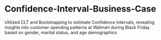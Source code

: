 # Confidence-Interval-Business-Case
Utilized CLT and Bootstrapping to estimate Confidence Intervals, revealing insights into customer spending patterns at Walmart during Black Friday based on gender, marital status, and age demographics
